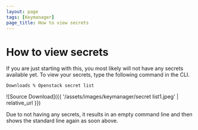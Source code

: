 ```yaml
---
layout: page
tags: [Keymanager]
page_title: How to view secrets
---
```


# How to view secrets

If you are just starting with this, you most likely will not have any secrets available yet.
To view your secrets, type the following command in the CLI.

```Downloads % Openstack secret list```


![Source Download]({{ '/assets/images/keymanager/secret list1.jpeg' | relative_url }})

Due to not having any secrets, it results in an empty command line and then shows the standard line again as soon above.

